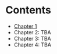 Contents
================

-   [Chapter 1](%22ch01.md%22)
-   Chapter 2: TBA
-   Chapter 3: TBA
-   Chapter 4: TBA
